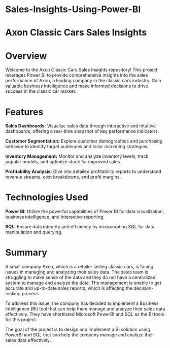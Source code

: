 # Sales-Insights-Using-Power-BI
# Axon Classic Cars Sales Insights
# Overview
Welcome to the Axon Classic Cars Sales Insights repository! This project leverages Power BI to provide comprehensive insights into the sales performance of Axon, a leading company in the classic cars industry. Gain valuable business intelligence and make informed decisions to drive success in the classic car market.

# Features
**Sales Dashboards:** Visualize sales data through interactive and intuitive dashboards, offering a real-time snapshot of key performance indicators.

**Customer Segmentation:** Explore customer demographics and purchasing behavior to identify target audiences and tailor marketing strategies.

**Inventory Management:** Monitor and analyze inventory levels, track popular models, and optimize stock for improved sales.

**Profitability Analysis:** Dive into detailed profitability reports to understand revenue streams, cost breakdowns, and profit margins.

# Technologies Used
**Power BI:** Utilize the powerful capabilities of Power BI for data visualization, business intelligence, and interactive reporting.

**SQL:** Ensure data integrity and efficiency by incorporating SQL for data manipulation and querying.

# Summary
A small company Axon, which is a retailer selling classic cars, is facing issues in managing and analyzing their sales data. The sales team is struggling to make sense of the data and they do not have a centralized system to manage and analyze the data. The management is unable to get accurate and up-to-date sales reports, which is affecting the decision-making process.

To address this issue, the company has decided to implement a Business Intelligence (BI) tool that can help them manage and analyze their sales data effectively. They have shortlisted Microsoft PowerBI and SQL as the BI tools for this project.

The goal of the project is to design and implement a BI solution using PowerBI and SQL that can help the company manage and analyze their sales data effectively. 
